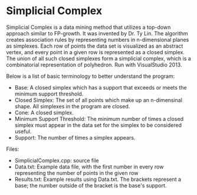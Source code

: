 # Simplicial Complex

Simplicial Complex is a data mining method that utilizes a top-down approach similar to FP-growth. It was invented by Dr. Ty Lin. The algorithm creates association rules by representing numbers in n-dimensional planes as simplexes. Each row of points the data set is visualized as an abstract vertex, and every point in a given row is represented as a closed simplex. The union of all such closed simplexes form a simplicial complex, which is a combinatorial representation of polyhedron. Run with VisualStudio 2013.

Below is a list of basic terminology to better understand the program:
- Base: A closed simplex which has a support that exceeds or meets the minimum support threshold.
- Closed Simplex: The set of all points which make up an n-dimensinal shape. All simplexes in the program are closed.
- Cone: A closed simplex.
- Minimum Support Threshold: The minimum number of times a closed simplex must appear in the data set for the simplex to be     considered useful.
- Support: The number of times a simplex appears.

Files:
- SimplicialComplex.cpp: source file
- Data.txt: Example data file, with the first number in every row representing the number of points in the given row
- Results.txt: Example results using Data.txt. The brackets represent a base; the number outside of the bracket is the base's   support.

